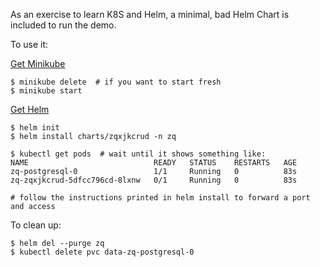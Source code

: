 As an exercise to learn K8S and Helm, a minimal, bad Helm Chart is included to run the demo.

To use it:

[Get Minikube](https://kubernetes.io/docs/tasks/tools/install-minikube/)

```
$ minikube delete  # if you want to start fresh
$ minikube start
```

[Get Helm](https://helm.sh/docs/using_helm/#installing-helm)

```
$ helm init
$ helm install charts/zqxjkcrud -n zq

$ kubectl get pods  # wait until it shows something like:
NAME                            READY   STATUS    RESTARTS   AGE
zq-postgresql-0                 1/1     Running   0          83s
zq-zqxjkcrud-5dfcc796cd-8lxnw   0/1     Running   0          83s

# follow the instructions printed in helm install to forward a port and access
```

To clean up:

```
$ helm del --purge zq
$ kubectl delete pvc data-zq-postgresql-0
```
